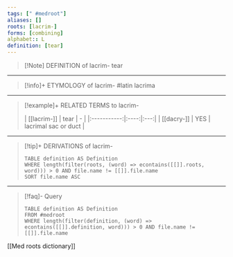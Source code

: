 ```yaml
---
tags: [" #medroot"]
aliases: []
roots: [lacrim-]
forms: [combining]
alphabet:: L
definition: [tear]
---
```

>[!Note] DEFINITION of lacrim-
>tear
_____
>[!info]+ ETYMOLOGY of lacrim-
>#latin lacrima
_____
>[!example]+ RELATED TERMS to lacrim-
>
>| [[lacrim-]] | tear |  -  |
|:-----------:|:----:|:---:|
| [[dacry-]]  | YES  | lacrimal sac or duct    |
_____
>[!tip]+ DERIVATIONS of lacrim-
>```dataview
>TABLE definition AS Definition 
>WHERE length(filter(roots, (word) => econtains([[]].roots, word))) > 0 AND file.name != [[]].file.name
>SORT file.name ASC
>```
___
>[!faq]- Query
>
>```dataview
>TABLE definition AS Definition
>FROM #medroot
>WHERE length(filter(definition, (word) => econtains([[]].definition, word))) > 0 AND file.name != [[]].file.name
>```

[[Med roots dictionary]]